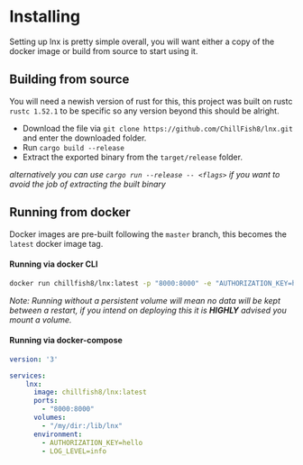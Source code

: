 # Installing

Setting up lnx is pretty simple overall, you will want either a copy of the docker image
or build from source to start using it.

## Building from source
You will need a newish version of rust for this, this project was built on rustc `rustc 1.52.1`
to be specific so any version beyond this should be alright.

- Download the file via `git clone https://github.com/ChillFish8/lnx.git` and enter the downloaded 
folder.
- Run `cargo build --release`
- Extract the exported binary from the `target/release` folder.

*alternatively you can use `cargo run --release -- <flags>` if you want to avoid the 
job of extracting the built binary*

## Running from docker
Docker images are pre-built following the `master` branch, this becomes the `latest`
docker image tag.

#### Running via docker CLI
```bash
docker run chillfish8/lnx:latest -p "8000:8000" -e "AUTHORIZATION_KEY=hello" -e "LOG_LEVEL=info" 
```

*Note: Running without a persistent volume will mean no data will be kept
between a restart, if you intend on deploying this it is **HIGHLY** advised
you mount a volume.*

#### Running via docker-compose
```yaml
version: '3'

services:
    lnx:
      image: chillfish8/lnx:latest
      ports:
        - "8000:8000"
      volumes:
        - "/my/dir:/lib/lnx" 
      environment:
        - AUTHORIZATION_KEY=hello
        - LOG_LEVEL=info
```
